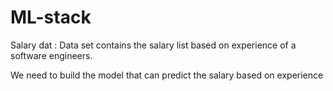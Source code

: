 # ML-stack

Salary dat : Data set contains the salary list based on experience of a software engineers.
                       
We need to build the model that can predict the salary based on experience
